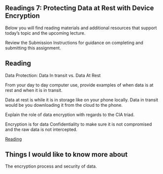 ## Readings 7: Protecting Data at Rest with Device Encryption

Below you will find reading materials and additional resources that support today’s topic and the upcoming lecture.

Review the Submission Instructions for guidance on completing and submitting this assignment.

## Reading

Data Protection: Data In transit vs. Data At Rest

From your day to day computer use, provide examples of when data is at rest and when it is in transit.

Data at rest is while it is in storage like on your phone locally. Data in transit would be you downloading it from the cloud to the phone.

Explain the role of data encryption with regards to the CIA triad.

Encryption is for data Confidentiality to make sure it is not compromised and the raw data is not intercepted.

[Reading](https://www.digitalguardian.com/blog/data-protection-data-in-transit-vs-data-at-rest)

## Things I would like to know more about

The encryption process and security of data.